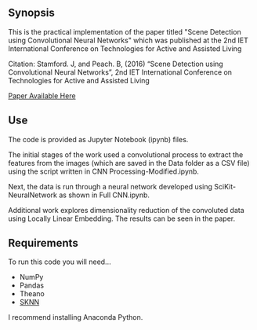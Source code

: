 ## Synopsis

This is the practical implementation of the paper titled "Scene Detection using Convolutional Neural Networks" which was published at the 2nd IET International Conference on Technologies for Active and Assisted Living 

Citation:
Stamford. J, and Peach. B, (2016) “Scene Detection using Convolutional Neural Networks”,  2nd IET International Conference on Technologies for Active and Assisted Living

[Paper Available Here](http://johnstamford.com/wp-content/uploads/2016/11/StamfordPeach_SceneDetection.pdf)


## Use

The code is provided as Jupyter Notebook (ipynb) files.

The initial stages of the work used a convolutional process to extract the features from the images (which are saved in the Data folder as a CSV file) using the script written in CNN Processing-Modified.ipynb.

Next, the data is run through a neural network developed using SciKit-NeuralNetwork as shown in Full CNN.ipynb.

Additional work explores dimensionality reduction of the convoluted data using Locally Linear Embedding. The results can be seen in the paper.

## Requirements
To run this code you will need...
* NumPy
* Pandas
* Theano
* [SKNN](https://scikit-neuralnetwork.readthedocs.io/en/latest/#)

I recommend installing Anaconda Python.

